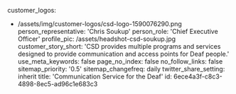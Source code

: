 customer_logos:
  - /assets/img/customer-logos/csd-logo-1590076290.png
person_representative: 'Chris Soukup'
person_role: 'Chief Executive Officer'
profile_pic: /assets/headshot-csd-soukup.jpg
customer_story_short: 'CSD provides multiple programs and services designed to provide communication and access points for Deaf people.'
use_meta_keywords: false
page_no_index: false
no_follow_links: false
sitemap_priority: '0.5'
sitemap_changefreq: daily
twitter_share_setting: inherit
title: 'Communication Service for the Deaf'
id: 6ece4a3f-c8c3-4898-8ec5-ad96c1e683c3
